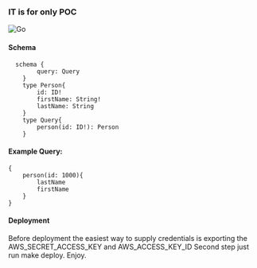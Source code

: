 ### IT is for only POC

![Go](https://github.com/cryptoPickle/graphql-go-lambda/workflows/Go/badge.svg?branch=master)
#### Schema

```
  schema {
		query: Query
	}
	type Person{
		id: ID!
		firstName: String!
		lastName: String
	}
	type Query{
		person(id: ID!): Person
	}
```

#### Example Query: 

```
{
    person(id: 1000){
        lastName
        firstName
    }
}
```

#### Deployment

Before deployment the easiest way to supply credentials is exporting the AWS_SECRET_ACCESS_KEY and AWS_ACCESS_KEY_ID
Second step just run make deploy. Enjoy.  
